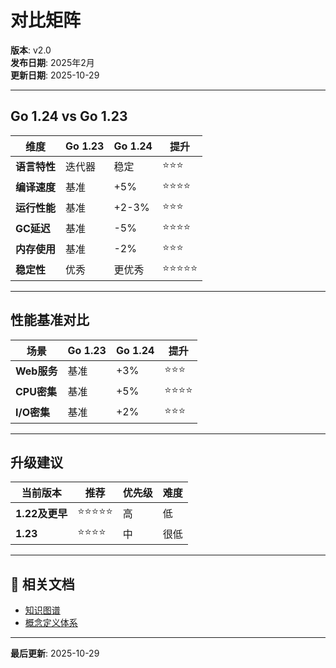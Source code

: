 ﻿# 对比矩阵

**版本**: v2.0  
**发布日期**: 2025年2月  
**更新日期**: 2025-10-29

---

## Go 1.24 vs Go 1.23

| 维度 | Go 1.23 | Go 1.24 | 提升 |
|------|---------|---------|------|
| **语言特性** | 迭代器 | 稳定 | ⭐⭐⭐ |
| **编译速度** | 基准 | +5% | ⭐⭐⭐⭐ |
| **运行性能** | 基准 | +2-3% | ⭐⭐⭐ |
| **GC延迟** | 基准 | -5% | ⭐⭐⭐⭐ |
| **内存使用** | 基准 | -2% | ⭐⭐⭐ |
| **稳定性** | 优秀 | 更优秀 | ⭐⭐⭐⭐⭐ |

---

## 性能基准对比

| 场景 | Go 1.23 | Go 1.24 | 提升 |
|------|---------|---------|------|
| **Web服务** | 基准 | +3% | ⭐⭐⭐ |
| **CPU密集** | 基准 | +5% | ⭐⭐⭐⭐ |
| **I/O密集** | 基准 | +2% | ⭐⭐⭐ |

---

## 升级建议

| 当前版本 | 推荐 | 优先级 | 难度 |
|---------|------|-------|------|
| **1.22及更早** | ⭐⭐⭐⭐⭐ | 高 | 低 |
| **1.23** | ⭐⭐⭐⭐ | 中 | 很低 |

---

## 🔗 相关文档

- [知识图谱](./00-知识图谱.md)
- [概念定义体系](./00-概念定义体系.md)

---

**最后更新**: 2025-10-29
